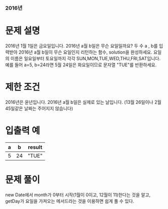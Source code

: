 ### 2016년

# 문제 설명

2016년 1월 1일은 금요일입니다. 2016년 a월 b일은 무슨 요일일까요? 두 수 a , b를 입력받아 2016년 a월 b일이 무슨 요일인지 리턴하는 함수, solution을 완성하세요. 요일의 이름은 일요일부터 토요일까지 각각 SUN,MON,TUE,WED,THU,FRI,SAT입니다. 예를 들어 a=5, b=24라면 5월 24일은 화요일이므로 문자열 "TUE"를 반환하세요.

# 제한 조건

2016년은 윤년입니다.
2016년 a월 b일은 실제로 있는 날입니다. (13월 26일이나 2월 45일같은 날짜는 주어지지 않습니다)

# 입출력 예

| a   | b   | result |
| --- | --- | ------ |
| 5   | 24  | "TUE"  |

# 문제 풀이

new Date에서 month가 0부터 시작(1월이 0이고, 12월이 11)한다는 것을 알고, getDay가 요일을 가져오는 메서드라는 것을 이용하면 쉽게 풀 수 있다.
